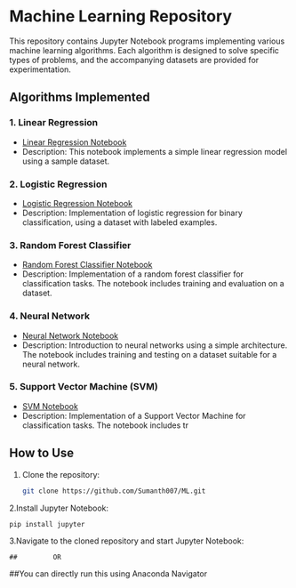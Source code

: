# Machine Learning Repository

This repository contains Jupyter Notebook programs implementing various machine learning algorithms. Each algorithm is designed to solve specific types of problems, and the accompanying datasets are provided for experimentation.

## Algorithms Implemented

### 1. Linear Regression

- [Linear Regression Notebook](linear_regression.ipynb)
- Description: This notebook implements a simple linear regression model using a sample dataset.

### 2. Logistic Regression

- [Logistic Regression Notebook](logistic_regression.ipynb)
- Description: Implementation of logistic regression for binary classification, using a dataset with labeled examples.

### 3. Random Forest Classifier

- [Random Forest Classifier Notebook](random_forest_classifier.ipynb)
- Description: Implementation of a random forest classifier for classification tasks. The notebook includes training and evaluation on a dataset.

### 4. Neural Network

- [Neural Network Notebook](neural_network.ipynb)
- Description: Introduction to neural networks using a simple architecture. The notebook includes training and testing on a dataset suitable for a neural network.

### 5. Support Vector Machine (SVM)

- [SVM Notebook](svm.ipynb)
- Description: Implementation of a Support Vector Machine for classification tasks. The notebook includes tr


## How to Use

1. Clone the repository:

   ```bash
   git clone https://github.com/Sumanth007/ML.git


2.Install Jupyter Notebook:

   ```
   pip install jupyter
   ```

3.Navigate to the cloned repository and start Jupyter Notebook:

```
##         OR 
```

##You can directly run this using Anaconda Navigator
